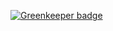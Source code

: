 
[![Greenkeeper badge](https://badges.greenkeeper.io/vtalbot/nova-mailgun-metrics.svg)](https://greenkeeper.io/)
